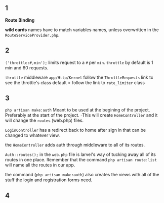 ## 1

**Route Binding** 

**wild cards** names have to match variables names, unless overwritten in the `RouteServiceProvider.php`.

## 2

`('throttle:#,min');` limits request to a `#` per `min`. `throttle` by default is 1 min and 60 requests.

`throttle` middleware `app/Http/Kernel` follow the `ThrottleRequests` link to see the throttle's class default > follow the link to `rate_limiter` class

## 3

`php artisan make:auth` Meant to be used at the begining of the project.  Preferably at the start of the project. -This will create `HomeController` and it will change the `routes` (web.php) files.

`LoginController` has a redirect back to home after sign in that can be changed to whatever view.

the `HomeController` adds auth through middleware to all of its routes.

`Auth::routes();` in the `web.php` file is larvel's way of tucking away all of its routes in one place.  Remember that the command `php artisan route:list` will name all the routes in our app.


the command (`php artisan make:auth`) also creates the views with all of the stuff the login and registration forms need.

## 4

